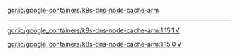 [gcr.io/google-containers/k8s-dns-node-cache-arm](https://hub.docker.com/r/sqeven/k8s-dns-node-cache-arm/tags/) 

----
[gcr.io/google_containers/k8s-dns-node-cache-arm:1.15.1 √](https://hub.docker.com/r/sqeven/k8s-dns-node-cache-arm/tags/)

[gcr.io/google_containers/k8s-dns-node-cache-arm:1.15.0 √](https://hub.docker.com/r/sqeven/k8s-dns-node-cache-arm/tags/)

